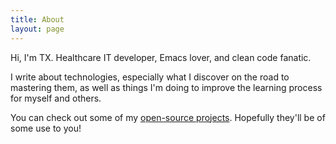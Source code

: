 ```yaml
---
title: About
layout: page
---
```


Hi, I'm TX. Healthcare IT developer, Emacs lover, and clean code fanatic.

I write about technologies, especially what I discover on the road to mastering them, as well as things I'm doing to improve the learning process for myself and others.

You can check out some of my [open-source projects](http://www.tianxiangxiong.com/projects). Hopefully they'll be of some use to you!
